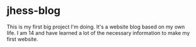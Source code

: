 jhess-blog
==========

This is my first big project I'm doing. It's a website blog based on my own life. I am 14 and have learned a lot of the necessary information to make my first website. 
